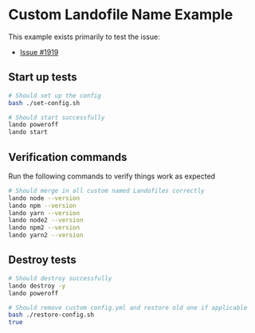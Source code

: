 # Custom Landofile Name Example

This example exists primarily to test the issue:

* [Issue #1919](https://github.com/lando/lando/issues/1919)

## Start up tests

```bash
# Should set up the config
bash ./set-config.sh

# Should start successfully
lando poweroff
lando start
```

## Verification commands

Run the following commands to verify things work as expected

```bash
# Should merge in all custom named Landofiles correctly
lando node --version
lando npm --version
lando yarn --version
lando node2 --version
lando npm2 --version
lando yarn2 --version
```

## Destroy tests

```bash
# Should destroy successfully
lando destroy -y
lando poweroff

# Should remove custom config.yml and restore old one if applicable
bash ./restore-config.sh
true
```
